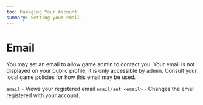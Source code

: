 ```yaml
---
toc: Managing Your Account
summary: Setting your email.
---
```

# Email

You may set an email to allow game admin to contact you. Your email is not displayed on your public profile; it is only accessible by admin. Consult your local game policies for how this email may be used.

`email` - Views your registered email
`email/set <email>` - Changes the email registered with your account.